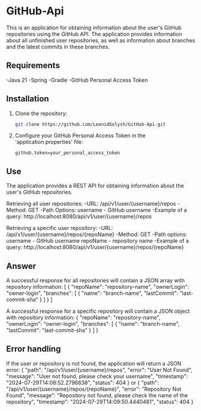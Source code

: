 # GitHub-Api

This is an application for obtaining information about the user's GitHub repositories using the GitHub API. 
The application provides information about all unfinished user repositories, as well as information about branches and the latest commits in these branches.

## Requirements
-Java 21
-Spring
-Gradle
-GitHub Personal Access Token

## Installation
1. Clone the repository:
   ```sh
   git clone https://github.com/LeonidGolysh/GitHub-Api.git
   ```
3. Configure your GitHub Personal Access Token in the 'application.properties' file:
   ```properties
   github.token=your_personal_access_token
   ```

## Use
The application provides a REST API for obtaining information about the user's GitHub repositories.

Retrieving all user repositories:
-URL: /api/v1/user/{username}/repos
-Method: GET
-Path Options: username - GitHub username
-Example of a query:
  http://localhost:8080/api/v1/user/{username}/repos

Retrieving a specific user repository:
-URL: /api/v1/user/{username}/repos/{repoName}
-Method: GET
-Path options:
  username - GitHub username
  repoName - repository name
-Example of a query:
  http://localhost:8080/api/v1/user/{username}/repos/{repoName}
  
## Answer
A successful response for all repositories will contain a JSON array with repository information:
[
    {
        "repoName": "repository-name",
        "ownerLogin": "owner-login",
        "branches": [
            {
                "name": "branch-name",
                "lastCommit": "last-commit-sha"
            }
        ]
    }
]

A successful response for a specific repository will contain a JSON object with repository information:
{
    "repoName": "repository-name",
    "ownerLogin": "owner-login",
    "branches": [
        {
            "name": "branch-name",
            "lastCommit": "last-commit-sha"
        }
    ]
}

## Error handling
If the user or repository is not found, the application will return a JSON error:
{
    "path": "/api/v1/user/{username}/repos",
    "error": "User Not Found",
    "message": "User not found, please check your username",
    "timestamp": "2024-07-29T14:08:52.2796638",
    "status": 404
}
or
{
    "path": "/api/v1/user/{username}/repos/{repoName}",
    "error": "Repository Not Found",
    "message": "Repository not found, please check the name of the repository",
    "timestamp": "2024-07-29T14:09:50.4440481",
    "status": 404
}
